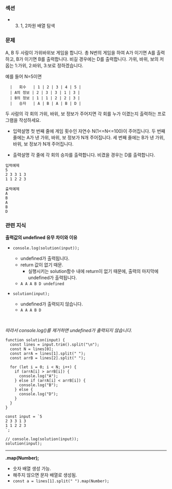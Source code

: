 ### 섹션

- 3. 1, 2차원 배열 탐색

### 문제

A, B 두 사람이 가위바위보 게임을 합니다. 총 N번의 게임을 하여 A가 이기면 A를 출력하고, B가 이기면 B를 출력합니다. 비길 경우에는 D를 출력합니다.
가위, 바위, 보의 저옵는 1:가위, 2:바위, 3:보로 정하겠습니다.

예를 들어 N=5이면

```
  |   회수   | 1 | 2 | 3 | 4 | 5 |
  | A의 정보 | 2 | 3 | 3 | 1 | 3 |
  | B의 정보 | 1 | 1 | 2 | 2 | 3 |
  |   승자   | A | B | A | B | D |
```

두 사람의 각 회의 가위, 바위, 보 정보가 주어지면 각 회를 누가 이겼는지 출력하는 프로그램을 작성하세요.

- 입력설명
  첫 번째 줄에 게임 횟수인 자연수 N(1<=N<=100)이 주어집니다.
  두 번째 줄에는 A가 낸 가위, 바위, 보 정보가 N개 주어집니다.
  세 번째 줄에는 B가 낸 가위, 바위, 보 정보가 N개 주어집니다.

- 출력설명
  각 줄에 각 회의 승자를 출력합니다. 비겼을 경우는 D를 출력합니다.

```
입력예제
5
2 3 3 1 3
1 1 2 2 3

출력예제
A
B
A
B
D
```

### 관련 지식

**출력값의 undefined 유무 차이와 이유**

- `console.log(solution(input));`

  - undefined가 출력됩니다.
  - return 값이 없기 때문.
    - 실행시키는 solution함수 내에 return이 없기 때문에, 출력의 마지막에 undefined가 출력됩니다.
  - `A A A B D undefined`

- `solution(input);`
  - undefined가 출력되지 않습니다.
  - `A A A B D`

<br>

_따라서 console.log()를 제거하면 undefined가 출력되지 않습니다._

```
function solution(input) {
  const lines = input.trim().split("\n");
  const N = lines[0];
  const arrA = lines[1].split(" ");
  const arrB = lines[2].split(" ");

  for (let i = 0; i < N; i++) {
    if (arrA[i] > arrB[i]) {
      console.log("A");
    } else if (arrA[i] < arrB[i]) {
      console.log("B");
    } else {
      console.log("D");
    }
  }
}

const input = `5
2 3 3 1 3
1 1 2 2 3
`;

// console.log(solution(input));
solution(input);
```

---

**.map(Number);**

- 숫자 배열 생성 가능.
- 해주지 않으면 문자 배열로 생성됨.
- `const a = lines[1].split(" ").map(Number);`
